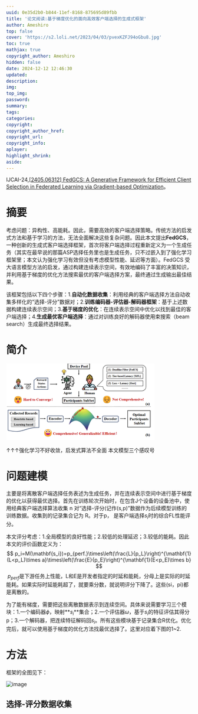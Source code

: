 ```yaml
---
uuid: 0e35d2b0-b844-11ef-8168-875695d89fbb
title: '论文阅读:基于梯度优化的面向高效客户端选择的生成式框架'
author: Ameshiro
top: false
cover: 'https://s2.loli.net/2023/04/03/pvexKZFJ94oGbu8.jpg'
toc: true
mathjax: true
copyright_author: Ameshiro
hidden: false
date: 2024-12-12 12:46:30
updated:
description:
img:
top_img:
password:
summary:
tags:
categories:
copyright:
copyright_author_href:
copyright_url:
copyright_info:
aplayer:
highlight_shrink:
aside:
---
```


IJCAI-24,[[2405.06312\] FedGCS: A Generative Framework for Efficient Client Selection in Federated Learning via Gradient-based Optimization](https://arxiv.org/abs/2405.06312)。

# 摘要

​	考虑问题：异构性、高能耗。因此，需要高效的客户端选择策略。传统方法的启发式方法和基于学习的方法，无法全面解决这些复杂问题。因此本文提出**FedGCS**，一种创新的生成式客户端选择框架，首次将客户端选择过程重新定义为一个生成任务（其实在最早说的那篇ASP选择任务里也是生成任务，只不过嵌入到了强化学习框架里；本文认为强化学习有效但没有考虑模型性能、延迟等方面）。FedGCS 受大语言模型方法的启发，通过构建连续表示空间，有效地编码了丰富的决策知识，并利用基于梯度的优化方法搜索最优的客户端选择方案，最终通过生成输出最佳结果。

该框架包括以下四个步骤：1.**自动化数据收集**：利用经典的客户端选择方法自动收集多样化的“选择-评分”数据对；2.**训练编码器-评估器-解码器框架**：基于上述数据构建连续表示空间；3.**基于梯度的优化**：在连续表示空间中优化以找到最佳的客户端选择；4.**生成最优客户端选择**：通过对训练良好的解码器使用束搜索（beam search）生成最终选择结果。

# 简介

<img src="https://raw.githubusercontent.com/Ameshiro77/BlogPicture/main/pic/image-20241212125225660.png" alt="image" style="zoom:50%;" />

↑↑↑强化学习不好收敛，启发式算法不全面  本文模型三个感叹号

# 问题建模

​	主要是将离散客户端选择任务表述为生成任务，并在连续表示空间中进行基于梯度的优化以获得最优选择。首先在训练轮次开始时，在包含J个设备的设备池中，使用经典客户端选择算法收集 n 对“选择-评分(记作(s,p)”数据作为后续模型训练的训练数据。收集到的记录集合记为 R。对于p， 是客户端选择$s_i$时的综合FL性能评分。

​	本文评分考虑：1.全局模型的良好性能；2.较低的处理延迟；3.较低的能耗。因此本文的评价函数定义为：
$$
p_i=M(\mathbf{s_i})=p_{perf.}\times\left(\frac{L}{p_L}\right)^{\mathbf{1}(L<p_L)\times a}\times\left(\frac{E}{p_E}\right)^{\mathbf{1}(E<p_E)\times b}
$$
​	$p_{perf}$是下游任务上性能，L和E是开发者指定的时延和能耗，分母上是实际的时延能耗。如果实际时延能耗超了，就要乘分数，就说明评分下降了。这些(si，pi)都是离散的。

​	为了能有梯度，需要把这些离散数据表示到连续空间。具体来说需要学习三个模块：1.一个编码器$\phi$，映射**${s_i}$**集合；2.一个评估器$\omega$，基于$s_i$的特征评估其得分p；3.一个解码器，把连续特征解码回$s_i$。所有这些模块基于记录集合R优化。优化完后，就可以使用基于梯度的优化方法找最优选择了。这里对应着下图的1~2.



# 方法

框架的全图见下：

![image](https://cdn.jsdelivr.net/gh/Ameshiro77/BlogPicture/pic/image-20241212151405879.png)

## 选择-评分数据收集







































































































